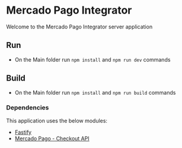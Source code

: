 # Mercado Pago Integrator
Welcome to the Mercado Pago Integrator server application

## Run
- On the Main folder run `npm install` and `npm run dev` commands

## Build 
- On the Main folder run `npm install` and `npm run build` commands


### Dependencies
This application uses the below modules:

- [Fastify](https://fastify.dev/)
- [Mercado Pago - Checkout API](https://www.mercadopago.com.br/developers/pt/docs/checkout-api/)